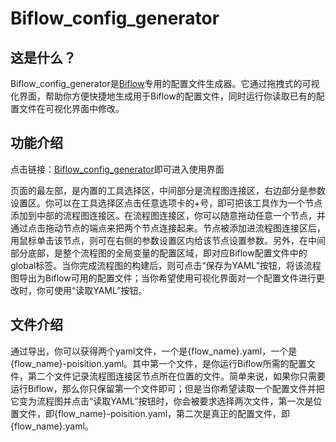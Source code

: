 # Biflow_config_generator

## 这是什么？

Biflow_config_generator是[Biflow](https://gitee.com/FateMoney/biflow.git)专用的配置文件生成器。它通过拖拽式的可视化界面，帮助你方便快捷地生成用于Biflow的配置文件，同时运行你读取已有的配置文件在可视化界面中修改。

## 功能介绍
点击链接：[Biflow_config_generator](https://ffatemoney.github.io/biflow_config_generator/)即可进入使用界面

页面的最左部，是内置的工具选择区，中间部分是流程图连接区，右边部分是参数设置区。你可以在工具选择区点击任意选项卡的+号，即可把该工具作为一个节点添加到中部的流程图连接区。在流程图连接区，你可以随意拖动任意一个节点，并通过点击拖动节点的端点来把两个节点连接起来。节点被添加进流程图连接区后，用鼠标单击该节点，则可在右侧的参数设置区内给该节点设置参数。另外，在中间部分底部，是整个流程图的全局变量的配置区域，即对应Biflow配置文件中的global标签。当你完成流程图的构建后，则可点击“保存为YAML”按钮，将该流程图导出为Biflow可用的配置文件；当你希望使用可视化界面对一个配置文件进行更改时，你可使用“读取YAML”按钮。

## 文件介绍

通过导出，你可以获得两个yaml文件，一个是{flow_name}.yaml，一个是{flow_name}-poisition.yaml。其中第一个文件，是你运行Biflow所需的配置文件，第二个文件记录流程图连接区节点所在位置的文件。简单来说，如果你只需要运行Biflow，那么你只保留第一个文件即可；但是当你希望读取一个配置文件并把它变为流程图并点击“读取YAML”按钮时，你会被要求选择两次文件，第一次是位置文件，即{flow_name}-poisition.yaml，第二次是真正的配置文件，即{flow_name}.yaml。
